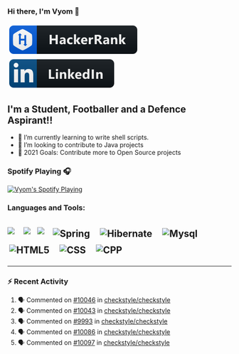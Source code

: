 ### Hi there, I'm Vyom 👋

<a href="https://www.hackerrank.com/VyomYadav">
    <img src="https://github.com/MikeCodesDotNET/ColoredBadges/blob/master/svg/dev/services/hackerrank.svg" alt="hackerrank" style="vertical-align:top; margin:6px 4px">
</a> 
<a href="https://www.linkedin.com/in/vyom-yadav-66a97918b/">
    <img src="https://github.com/MikeCodesDotNET/ColoredBadges/blob/master/svg/social/linkedin.svg" alt="gitter" style="vertical-align:top; margin:6px 4px">
</a>  

## I'm a Student, Footballer and a Defence Aspirant!!

- 🌱 I’m currently learning to write shell scripts.
- 👯 I’m looking to contribute to Java projects
- 🥅 2021 Goals: Contribute more to Open Source projects

### Spotify Playing 🎧

[<img src="https://novatorem-git-master-vyom-yadav.vercel.app/api/spotify" alt="Vyom's Spotify Playing" width="350" />](https://open.spotify.com/user/312oauov5ttlvf6hg6yygyiz3m4m)


### Languages and Tools:

<img src="https://qph.fs.quoracdn.net/main-qimg-48b7a3d8958565e7aa3ad4dbf2312770.webp" height="30">&nbsp; &nbsp;  <img src="https://www.techbaz.org/Course/img/c-logo.png" height="30">&nbsp;&nbsp;  <img src="https://resources.jetbrains.com/storage/products/intellij-idea/img/meta/intellij-idea_logo_300x300.png" height="30">&nbsp;&nbsp;  <img src="https://github.com/piyush168713/Vyom-Yadav/blob/main/img/spring.png" alt="Spring" style="vertical-align:top; margin:6px 4px" height="35">&nbsp;&nbsp;  <img src="https://github.com/piyush168713/Vyom-Yadav/blob/main/img/hiber.gif" alt="Hibernate" style="vertical-align:top; margin:6px 4px" height="35">&nbsp;&nbsp;  <img src="https://github.com/piyush168713/Vyom-Yadav/blob/main/img/mysql.png" alt="Mysql" style="vertical-align:top; margin:6px 4px" height="35">&nbsp;&nbsp;  <img src="https://github.com/piyush168713/Vyom-Yadav/blob/main/img/html5img.png" alt="HTML5" style="vertical-align:top; margin:6px 4px" height="35">&nbsp;&nbsp;  <img src="https://github.com/piyush168713/Vyom-Yadav/blob/main/img/css.png" alt="CSS" style="vertical-align:top; margin:6px 4px" height="35">&nbsp;&nbsp;  <img src="https://github.com/piyush168713/Vyom-Yadav/blob/main/img/cpp.png" alt="CPP" style="vertical-align:top; margin:6px 4px" height="35">
---
---

### :zap: Recent Activity

<!--START_SECTION:activity-->
1. 🗣 Commented on [#10046](https://github.com/checkstyle/checkstyle/issues/10046) in [checkstyle/checkstyle](https://github.com/checkstyle/checkstyle)
2. 🗣 Commented on [#10043](https://github.com/checkstyle/checkstyle/issues/10043) in [checkstyle/checkstyle](https://github.com/checkstyle/checkstyle)
3. 🗣 Commented on [#9993](https://github.com/checkstyle/checkstyle/issues/9993) in [checkstyle/checkstyle](https://github.com/checkstyle/checkstyle)
4. 🗣 Commented on [#10086](https://github.com/checkstyle/checkstyle/issues/10086) in [checkstyle/checkstyle](https://github.com/checkstyle/checkstyle)
5. 🗣 Commented on [#10097](https://github.com/checkstyle/checkstyle/issues/10097) in [checkstyle/checkstyle](https://github.com/checkstyle/checkstyle)
<!--END_SECTION:activity-->





